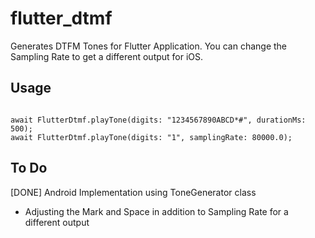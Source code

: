 # flutter_dtmf

Generates DTFM Tones for Flutter Application. You can change the Sampling Rate to get a different output for iOS.

## Usage

```

await FlutterDtmf.playTone(digits: "1234567890ABCD*#", durationMs: 500);
await FlutterDtmf.playTone(digits: "1", samplingRate: 80000.0);

```

## To Do
[DONE] Android Implementation using ToneGenerator class
* Adjusting the Mark and Space in addition to Sampling Rate for a different output
